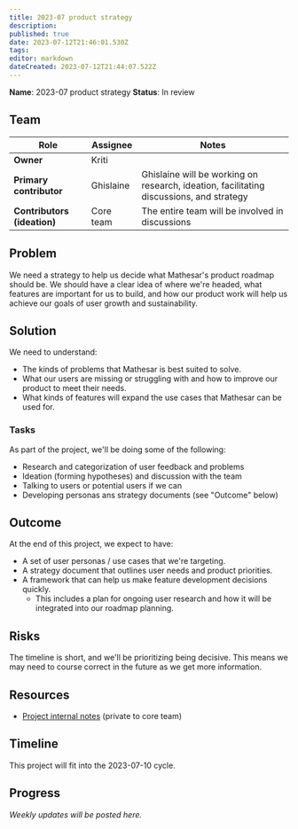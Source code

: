 ```yaml
---
title: 2023-07 product strategy
description: 
published: true
date: 2023-07-12T21:46:01.530Z
tags: 
editor: markdown
dateCreated: 2023-07-12T21:44:07.522Z
---
```


**Name**: 2023-07 product strategy
**Status**: In review 

## Team

| Role | Assignee | Notes |
|-|-|-|
| **Owner** | Kriti | |
| **Primary contributor** | Ghislaine | Ghislaine will be working on research, ideation, facilitating discussions, and strategy |
| **Contributors (ideation)** | Core team | The entire team will be involved in discussions |

## Problem
We need a strategy to help us decide what Mathesar's product roadmap should be. We should have a clear idea of where we're headed, what features are important for us to build, and how our product work will help us achieve our goals of user growth and sustainability.

## Solution
We need to understand:
- The kinds of problems that Mathesar is best suited to solve.
- What our users are missing or struggling with and how to improve our product to meet their needs.
- What kinds of features will expand the use cases that Mathesar can be used for.

### Tasks
As part of the project, we'll be doing some of the following:
- Research and categorization of user feedback and problems
- Ideation (forming hypotheses) and discussion with the team
- Talking to users or potential users if we can
- Developing personas ans strategy documents (see "Outcome" below)

## Outcome
At the end of this project, we expect to have:
- A set of user personas / use cases that we're targeting.
- A strategy document that outlines user needs and product priorities.
- A framework that can help us make feature development decisions quickly.
  - This includes a plan for ongoing user research and how it will be integrated into our roadmap planning.

## Risks
The timeline is short, and we'll be prioritizing being decisive. This means we may need to course correct in the future as we get more information.

## Resources
- [Project internal notes](https://hackmd.io/Ys9xfGZBTK-OaSCTrKPxNw?view) (private to core team)

## Timeline
This project will fit into the 2023-07-10 cycle.

## Progress
*Weekly updates will be posted here.*